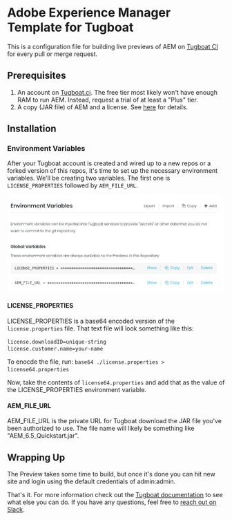 # Adobe Experience Manager Template for Tugboat

This is a configuration file for building live previews of AEM on [Tugboat CI](https://tugboat.ci) for every pull or merge request.

## Prerequisites

1. An account on [Tugboat.ci](https://tugboat.ci). The free tier most likely won't have enough RAM to run AEM. Instead, request a trial of at least a "Plus" tier.
2. A copy (JAR file) of AEM and a license. See [here](https://experienceleague.adobe.com/docs/experience-manager-65/deploying/deploying/deploy.html?lang=en#advanced-deployment) for details. 

## Installation

### Environment Variables

After your Tugboat account is created and wired up to a new repos or a forked version of this repos, it's time to set up the necessary environment variables. We'll be creating two variables. The first one is `LICENSE_PROPERTIES` followed by `AEM_FILE_URL`.

![Tugboat Envvars](tugboat-envvars.png)

#### LICENSE_PROPERTIES

LICENSE_PROPERTIES is a base64 encoded version of the `license.properties` file. That text file will look something like this:

```
license.downloadID=unique-string
license.customer.name=your-name
```

To enocde the file, run: `base64 ./license.properties > license64.properties`

Now, take the contents of `license64.properties` and add that as the value of the LICENSE_PROPERTIES environment variable. 

#### AEM_FILE_URL

AEM_FILE_URL is the private URL for Tugboat download the JAR file you've been authorized to use. The file name will likely be something like "AEM_6.5_Quickstart.jar". 

## Wrapping Up

The Preview takes some time to build, but once it's done you can hit new site and login using the default credentials of admin:admin. 

That's it. For more information check out the [Tugboat documentation](https://docs.tugboat.qa) to see what else you can do. If you have any questions, feel free to [reach out on Slack](https://launchpass.com/tugboatqa). 

